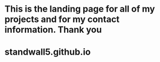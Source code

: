 <h1>This is the landing page for all of my projects and for my contact information. Thank you</h1>
<h1><a>standwall5.github.io</a></h1>
